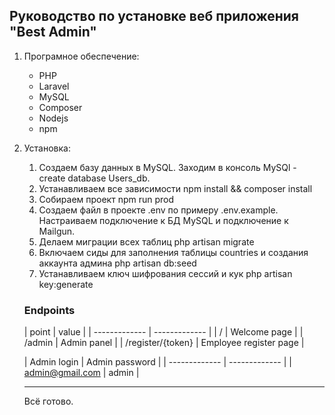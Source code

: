## Руководство по установке веб приложения "Best Admin"

1. Програмное обеспечение:
    - PHP
    - Laravel
    - MySQL
    - Composer
    - Nodejs
    - npm
2. Установка:
    1. Создаем базу данных в MySQL. Заходим в консоль MySQl -  create database Users_db.
    2. Устанавливаем все зависимости npm install && composer install
    3. Собираем проект npm run prod
    4. Создаем файл в проекте .env по примеру .env.example. Настраиваем подключение к БД MySQL и подключение к Mailgun.
    5. Делаем миграции всех таблиц php artisan migrate
    6. Включаем сиды для заполнения таблицы countries и создания аккаунта админа php artisan db:seed
    7. Устанавливаем ключ шифрования сессий и кук php artisan key:generate

   ### Endpoints

   | point  | value |
         | ------------- | ------------- |
   | / | Welcome page  |
   | /admin | Admin panel  |
   | /register/{token} | Employee register page |

   | Admin login  | Admin password |
                    | ------------- | ------------- |
   | admin@gmail.com | admin  |

    ****
   Всё готово.
    